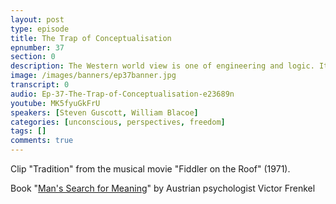 ```yaml
---
layout: post
type: episode
title: The Trap of Conceptualisation
epnumber: 37
section: 0
description: The Western world view is one of engineering and logic. It has solidified the already pervasive habit of intellectualising the human experience. By applying mental concepts to our surroundings, our identity and our mind, we severely limit and even distort our perception thereof.
image: /images/banners/ep37banner.jpg
transcript: 0
audio: Ep-37-The-Trap-of-Conceptualisation-e23689n
youtube: MK5fyuGkFrU
speakers: [Steven Guscott, William Blacoe]
categories: [unconscious, perspectives, freedom]
tags: []
comments: true
---
```

Clip "Tradition" from the musical movie "Fiddler on the Roof" (1971).

Book "<a href="https://en.wikipedia.org/wiki/Man%27s_Search_for_Meaning">Man's Search for Meaning</a>" by Austrian psychologist Victor Frenkel